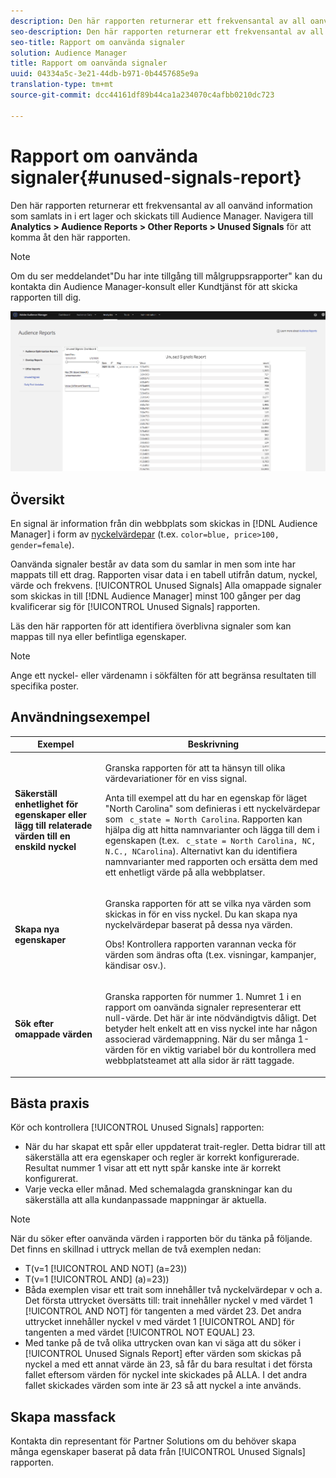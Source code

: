 ```yaml
---
description: Den här rapporten returnerar ett frekvensantal av all oanvänd information som samlats in i ert lager och skickats till Audience Manager.
seo-description: Den här rapporten returnerar ett frekvensantal av all oanvänd information som samlats in i ert lager och skickats till Audience Manager.
seo-title: Rapport om oanvända signaler
solution: Audience Manager
title: Rapport om oanvända signaler
uuid: 04334a5c-3e21-44db-b971-0b4457685e9a
translation-type: tm+mt
source-git-commit: dcc44161df89b44ca1a234070c4afbb0210dc723

---
```



# Rapport om oanvända signaler{#unused-signals-report}

Den här rapporten returnerar ett frekvensantal av all oanvänd information som samlats in i ert lager och skickats till Audience Manager. Navigera till **Analytics > Audience Reports > Other Reports > Unused Signals** för att komma åt den här rapporten.

>[!NOTE]
>
>Om du ser meddelandet&quot;Du har inte tillgång till målgruppsrapporter&quot; kan du kontakta din Audience Manager-konsult eller Kundtjänst för att skicka rapporten till dig.

![Skärmbild av rapport om oanvända signaler](/help/using/reporting/dynamic-reports/assets/unused-signals.png)

## Översikt

En signal är information från din webbplats som skickas in [!DNL Audience Manager] i form av [nyckelvärdepar](../../reference/key-value-pairs-explained.md) (t.ex. `color=blue, price>100, gender=female`).

Oanvända signaler består av data som du samlar in men som inte har mappats till ett drag. Rapporten visar data i en tabell utifrån datum, nyckel, värde och frekvens. [!UICONTROL Unused Signals] Alla omappade signaler som skickas in till [!DNL Audience Manager] minst 100 gånger per dag kvalificerar sig för [!UICONTROL Unused Signals] rapporten.

Läs den här rapporten för att identifiera överblivna signaler som kan mappas till nya eller befintliga egenskaper.

>[!NOTE]
>
>Ange ett nyckel- eller värdenamn i sökfälten för att begränsa resultaten till specifika poster.

## Användningsexempel

<table id="table_E5EE0EC078E14EF4B197243488517A2D"> 
 <thead> 
  <tr> 
   <th colname="col1" class="entry"> Exempel </th> 
   <th colname="col2" class="entry"> Beskrivning </th> 
  </tr> 
 </thead>
 <tbody> 
  <tr> 
   <td colname="col1"> <p><b>Säkerställ enhetlighet för egenskaper eller lägg till relaterade värden till en enskild nyckel</b> </p> </td> 
   <td colname="col2"> <p>Granska rapporten för att ta hänsyn till olika värdevariationer för en viss signal. </p> <p>Anta till exempel att du har en egenskap för läget "North Carolina" som definieras i ett nyckelvärdepar som <code> c_state = North Carolina</code>. Rapporten kan hjälpa dig att hitta namnvarianter och lägga till dem i egenskapen (t.ex. <code> c_state = North Carolina, NC, N.C., NCarolina</code>). Alternativt kan du identifiera namnvarianter med rapporten och ersätta dem med ett enhetligt värde på alla webbplatser. </p> <p> </p> </td> 
  </tr> 
  <tr> 
   <td colname="col1"> <p><b>Skapa nya egenskaper</b> </p> </td> 
   <td colname="col2"> <p>Granska rapporten för att se vilka nya värden som skickas in för en viss nyckel. Du kan skapa nya nyckelvärdepar baserat på dessa nya värden. </p> <p> <p>Obs!  Kontrollera rapporten varannan vecka för värden som ändras ofta (t.ex. visningar, kampanjer, kändisar osv.). </p> </p> </td> 
  </tr> 
  <tr> 
   <td colname="col1"> <p><b>Sök efter omappade värden</b> </p> </td> 
   <td colname="col2"> <p>Granska rapporten för nummer 1. Numret 1 i en <span class="wintitle"> rapport om oanvända signaler</span> representerar ett null-värde. Det här är inte nödvändigtvis dåligt. Det betyder helt enkelt att en viss nyckel inte har någon associerad värdemappning. När du ser många 1-värden för en viktig variabel bör du kontrollera med webbplatsteamet att alla sidor är rätt taggade. </p> </td> 
  </tr> 
 </tbody> 
</table>

## Bästa praxis

Kör och kontrollera [!UICONTROL Unused Signals] rapporten:

* När du har skapat ett spår eller uppdaterat trait-regler. Detta bidrar till att säkerställa att era egenskaper och regler är korrekt konfigurerade. Resultat nummer 1 visar att ett nytt spår kanske inte är korrekt konfigurerat.
* Varje vecka eller månad. Med schemalagda granskningar kan du säkerställa att alla kundanpassade mappningar är aktuella.

>[!NOTE]
>
>När du söker efter oanvända värden i rapporten bör du tänka på följande. Det finns en skillnad i uttryck mellan de två exemplen nedan:

* T(v=1 [!UICONTROL AND NOT] (a=23))
* T(v=1 [!UICONTROL AND] (a)=23))
* Båda exemplen visar ett trait som innehåller två nyckelvärdepar v och a. Det första uttrycket översätts till: trait innehåller nyckel v med värdet 1 [!UICONTROL AND NOT] för tangenten a med värdet 23. Det andra uttrycket innehåller nyckel v med värdet 1 [!UICONTROL AND] för tangenten a med värdet [!UICONTROL NOT EQUAL] 23.
* Med tanke på de två olika uttrycken ovan kan vi säga att du söker i [!UICONTROL Unused Signals Report] efter värden som skickas på nyckel a med ett annat värde än 23, så får du bara resultat i det första fallet eftersom värden för nyckel inte skickades på ALLA. I det andra fallet skickades värden som inte är 23 så att nyckel a inte används.

## Skapa massfack

Kontakta din representant för Partner Solutions om du behöver skapa många egenskaper baserat på data från [!UICONTROL Unused Signals] rapporten.
